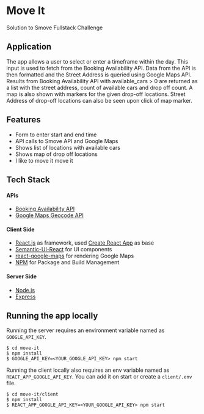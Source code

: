 # Move It
Solution to Smove Fullstack Challenge

## Application
The app allows a user to select or enter a timeframe within the day. This input is used to fetch from the Booking Availability API. Data from the API is then formatted and the Street Address is queried using Google Maps API. Results from Booking Availability API with available_cars > 0 are returned as a list with the street address, count of available cars and drop off count. A map is also shown with markers for the given drop-off locations. Street Address of drop-off locations can also be seen upon click of map marker. 

## Features
- Form to enter start and end time
- API calls to Smove API and Google Maps
- Shows list of locations with available cars
- Shows map of drop off locations
- I like to move it move it 

## Tech Stack
#### APIs
- [Booking Availability API](https://github.com/itatsmove/smovechallenge/blob/master/challenges/availability.md)
- [Google Maps Geocode API](https://developers.google.com/maps/documentation/geocoding/start)

#### Client Side
- [React.js](https://reactjs.org/) as framework, used [Create React App](https://github.com/facebook/create-react-app) as base
- [Semantic-UI-React](https://react.semantic-ui.com/) for UI components
- [react-google-maps](https://github.com/tomchentw/react-google-maps) for rendering Google Maps
- [NPM](https://www.npmjs.com/) for Package and Build Management

#### Server Side
- [Node.js](https://nodejs.org/en/)
- [Express](https://expressjs.com/)


## Running the app locally
Running the server requires an environment variable named as `GOOGLE_API_KEY`.
```
$ cd move-it
$ npm install
$ GOOGLE_API_KEY=<YOUR_GOOGLE_API_KEY> npm start
```

Running the client locally also requires an env variable named as `REACT_APP_GOOGLE_API_KEY`. You can add it on start or create a `client/.env` file.
```
$ cd move-it/client
$ npm install
$ REACT_APP_GOOGLE_API_KEY=<YOUR_GOOGLE_API_KEY> npm start
```